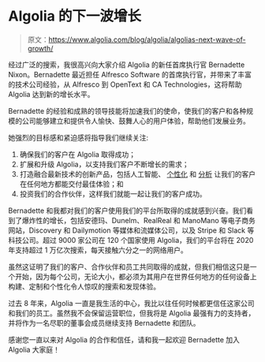 # Algolia 的下一波增长

> 原文：<https://www.algolia.com/blog/algolia/algolias-next-wave-of-growth/>

经过广泛的搜索，我很高兴向大家介绍 Algolia 的新任首席执行官 Bernadette Nixon。Bernadette 最近担任 Alfresco Software 的首席执行官，并带来了丰富的技术公司经验，从 Alfresco 到 OpenText 和 CA Technologies，这将帮助 Algolia 达到新的增长水平。

Bernadette 的经验和成熟的领导技能将加速我们的使命，使我们的客户和各种规模的公司能够建立和提供令人愉快、鼓舞人心的用户体验，帮助他们发展业务。

她强烈的目标感和紧迫感将指导我们继续关注:

1.  确保我们的客户在 Algolia 取得成功；
2.  扩展和升级 Algolia，以支持我们客户不断增长的需求；
3.  打造融合最新技术的创新产品，包括人工智能、 [个性化](https://blog.algolia.com/build-better-search-personalization-with-control-and-visibility/) 和 [分析](https://blog.algolia.com/algolia-winter-20-business-value/) 让我们的客户在任何地方都能交付最佳体验；和
4.  投资我们的合作伙伴，这样我们就能一起让我们的客户成功。

Bernadette 和我都对我们的客户使用我们的平台所取得的成就感到兴奋。我们看到了爆炸性的增长，包括安德玛、Dunelm、RealReal 和 ManoMano 等电子商务网站，Discovery 和 Dailymotion 等媒体和流媒体公司，以及 Stripe 和 Slack 等科技公司。超过 9000 家公司在 120 个国家使用 Algolia，我们的平台将在 2020 年支持超过 1 万亿次搜索，每天接触六分之一的网络用户。

虽然这证明了我们的客户、合作伙伴和员工共同取得的成就，但我们相信这只是一个开始，因为每个公司，无论大小，都必须为其用户在世界任何地方的任何设备上构建、定制和个性化令人惊叹的搜索和发现体验。

过去 8 年来，Algolia 一直是我生活的中心，我比以往任何时候都更信任这家公司和我们的员工。虽然我不会保留运营职位，但我将是 Algolia 最强有力的支持者，并将作为一名尽职的董事会成员继续支持 Bernadette 和团队。

感谢您一直以来对 Algolia 的合作和信任，请和我一起欢迎 Bernadette 加入 Algolia 大家庭！